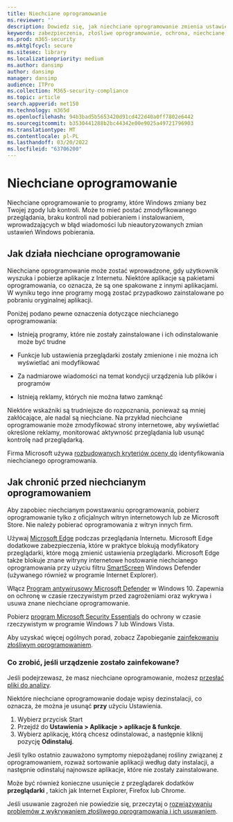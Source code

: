 ```yaml
---
title: Niechciane oprogramowanie
ms.reviewer: ''
description: Dowiedz się, jak niechciane oprogramowanie zmienia ustawienia domyślne bez Twojej zgody i co możesz zrobić, aby się ochronić.
keywords: zabezpieczenia, złośliwe oprogramowanie, ochrona, niechciane, oprogramowanie, zmiana, zainfekowanie, niechciane oprogramowanie, pakiety oprogramowania, modyfikujące przeglądarki, prywatność, zabezpieczenia, środowisko obliczeniowe, zapobieganie zainfekowaniu, rozwiązaniu, WDSI, MMPC, Centrum firmy Microsoft ds. ochrony przed złośliwym oprogramowaniem , zagrożenia związane z badaniami wirusów, złośliwe oprogramowanie, ochrona komputera, zainfekowanie komputera, zainfekowanie komputera, opisy, działania naprawcze, najnowsze zagrożenia
ms.prod: m365-security
ms.mktglfcycl: secure
ms.sitesec: library
ms.localizationpriority: medium
ms.author: dansimp
author: dansimp
manager: dansimp
audience: ITPro
ms.collection: M365-security-compliance
ms.topic: article
search.appverid: met150
ms.technology: m365d
ms.openlocfilehash: 94b3bad5b5653420d91cd422d40a0ff7802e6442
ms.sourcegitcommit: b3530441288b2bc44342e00e9025a49721796903
ms.translationtype: MT
ms.contentlocale: pl-PL
ms.lasthandoff: 03/20/2022
ms.locfileid: "63706200"
---
```

# <a name="unwanted-software"></a>Niechciane oprogramowanie

Niechciane oprogramowanie to programy, które Windows zmiany bez Twojej zgody lub kontroli. Może to mieć postać zmodyfikowanego przeglądania, braku kontroli nad pobieraniem i instalowaniem, wprowadzających w błąd wiadomości lub nieautoryzowanych zmian ustawień Windows pobierania.

## <a name="how-unwanted-software-works"></a>Jak działa niechciane oprogramowanie

Niechciane oprogramowanie może zostać wprowadzone, gdy użytkownik wyszuka i pobierze aplikacje z Internetu. Niektóre aplikacje są pakietami oprogramowania, co oznacza, że są one spakowane z innymi aplikacjami. W wyniku tego inne programy mogą zostać przypadkowo zainstalowane po pobraniu oryginalnej aplikacji.

Poniżej podano pewne oznaczenia dotyczące niechcianego oprogramowania:

- Istnieją programy, które nie zostały zainstalowane i ich odinstalowanie może być trudne

- Funkcje lub ustawienia przeglądarki zostały zmienione i nie można ich wyświetlać ani modyfikować

- Za nadmiarowe wiadomości na temat kondycji urządzenia lub plików i programów

- Istnieją reklamy, których nie można łatwo zamknąć

Niektóre wskaźniki są trudniejsze do rozpoznania, ponieważ są mniej zakłócające, ale nadal są niechciane. Na przykład niechciane oprogramowanie może zmodyfikować strony internetowe, aby wyświetlać określone reklamy, monitorować aktywność przeglądania lub usunąć kontrolę nad przeglądarką.

Firma Microsoft używa [rozbudowanych kryteriów oceny do](criteria.md) identyfikowania niechcianego oprogramowania.

## <a name="how-to-protect-against-unwanted-software"></a>Jak chronić przed niechcianym oprogramowaniem

Aby zapobiec niechcianym powstawaniu oprogramowania, pobierz oprogramowanie tylko z oficjalnych witryn internetowych lub ze Microsoft Store. Nie należy pobierać oprogramowania z witryn innych firm.

Używaj [Microsoft Edge](/microsoft-edge/deploy/index) podczas przeglądania Internetu. Microsoft Edge dodatkowe zabezpieczenia, które w praktyce blokują modyfikatory przeglądarki, które mogą zmienić ustawienia przeglądarki. Microsoft Edge także blokuje znane witryny internetowe hostowanie niechcianego oprogramowania przy użyciu filtru [SmartScreen](/microsoft-edge/deploy/index) Windows Defender (używanego również w programie Internet Explorer).

Włącz [Program antywirusowy Microsoft Defender](/microsoft-365/security/defender-endpoint/microsoft-defender-antivirus-in-windows-10) w Windows 10. Zapewnia on ochronę w czasie rzeczywistym przed zagrożeniami oraz wykrywa i usuwa znane niechciane oprogramowanie.

Pobierz [program Microsoft Security Essentials](https://www.microsoft.com/download/details.aspx?id=5201) do ochrony w czasie rzeczywistym w programie Windows 7 lub Windows Vista.

Aby uzyskać więcej ogólnych porad, zobacz Zapobieganie [zainfekowaniu złośliwym oprogramowaniem](prevent-malware-infection.md).

### <a name="what-should-i-do-if-my-device-is-infected"></a>Co zrobić, jeśli urządzenie zostało zainfekowane? 

Jeśli podejrzewasz, że masz niechciane oprogramowanie, możesz [przesłać pliki do analizy](https://www.microsoft.com/wdsi/filesubmission).

Niektóre niechciane oprogramowanie dodaje wpisy dezinstalacji, co oznacza, że można je usunąć **przy** użyciu Ustawienia.
1. Wybierz przycisk Start
2. Przejdź do **Ustawienia > Aplikacje > aplikacje & funkcje**.
3. Wybierz aplikację, którą chcesz odinstalować, a następnie kliknij pozycję **Odinstaluj**.

Jeśli tylko ostatnio zauważono symptomy niepożądanej rośliny związanej z oprogramowaniem, rozważ sortowanie aplikacji według daty instalacji, a następnie odinstaluj najnowsze aplikacje, które nie zostały zainstalowane.

Może być również konieczne usunięcie z przeglądarek dodatków **przeglądarki** , takich jak Internet Explorer, Firefox lub Chrome.

Jeśli usuwanie zagrożeń nie powiedzie się, przeczytaj o [rozwiązywaniu problemów z wykrywaniem złośliwego oprogramowania i ich usuwaniem](https://support.microsoft.com/help/4466982/windows-10-troubleshoot-problems-with-detecting-and-removing-malware).